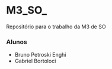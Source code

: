 # M3_SO_
Repositório para o trabalho da M3 de SO

### Alunos
- Bruno Petroski Enghi
- Gabriel Bortoloci